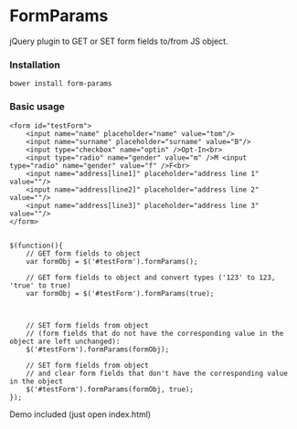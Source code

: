 FormParams
==========

jQuery plugin to GET or SET form fields to/from JS object.

### Installation
    bower install form-params

### Basic usage
	<form id="testForm">
		<input name="name" placeholder="name" value="tom"/>
		<input name="surname" placeholder="surname" value="B"/>
		<input type="checkbox" name="optin" />Opt-In<br>
		<input type="radio" name="gender" value="m" />M <input type="radio" name="gender" value="f" />F<br>
		<input name="address[line1]" placeholder="address line 1" value=""/>
		<input name="address[line2]" placeholder="address line 2" value=""/>
		<input name="address[line3]" placeholder="address line 3" value=""/>
	</form>


    $(function(){
		// GET form fields to object
        var formObj = $('#testForm').formParams();

		// GET form fields to object and convert types ('123' to 123, 'true' to true)
        var formObj = $('#testForm').formParams(true);



		// SET form fields from object
		// (form fields that do not have the corresponding value in the object are left unchanged):
		$('#testForm').formParams(formObj);

		// SET form fields from object
		// and clear form fields that don't have the corresponding value in the object
		$('#testForm').formParams(formObj, true);
	});


Demo included (just open index.html)
